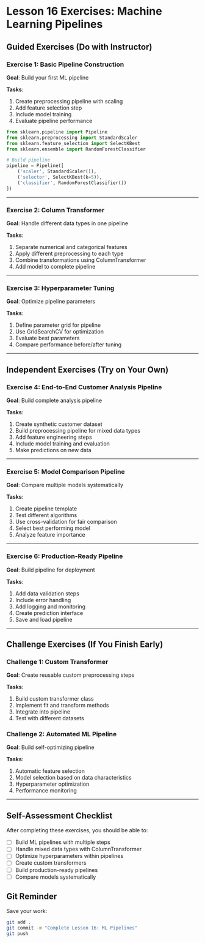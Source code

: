 # Lesson 16 Exercises: Machine Learning Pipelines

## Guided Exercises (Do with Instructor)

### Exercise 1: Basic Pipeline Construction
**Goal**: Build your first ML pipeline

**Tasks**:
1. Create preprocessing pipeline with scaling
2. Add feature selection step
3. Include model training
4. Evaluate pipeline performance

```python
from sklearn.pipeline import Pipeline
from sklearn.preprocessing import StandardScaler
from sklearn.feature_selection import SelectKBest
from sklearn.ensemble import RandomForestClassifier

# Build pipeline
pipeline = Pipeline([
    ('scaler', StandardScaler()),
    ('selector', SelectKBest(k=5)),
    ('classifier', RandomForestClassifier())
])
```

---

### Exercise 2: Column Transformer
**Goal**: Handle different data types in one pipeline

**Tasks**:
1. Separate numerical and categorical features
2. Apply different preprocessing to each type
3. Combine transformations using ColumnTransformer
4. Add model to complete pipeline

---

### Exercise 3: Hyperparameter Tuning
**Goal**: Optimize pipeline parameters

**Tasks**:
1. Define parameter grid for pipeline
2. Use GridSearchCV for optimization
3. Evaluate best parameters
4. Compare performance before/after tuning

---

## Independent Exercises (Try on Your Own)

### Exercise 4: End-to-End Customer Analysis Pipeline
**Goal**: Build complete analysis pipeline

**Tasks**:
1. Create synthetic customer dataset
2. Build preprocessing pipeline for mixed data types
3. Add feature engineering steps
4. Include model training and evaluation
5. Make predictions on new data

---

### Exercise 5: Model Comparison Pipeline
**Goal**: Compare multiple models systematically

**Tasks**:
1. Create pipeline template
2. Test different algorithms
3. Use cross-validation for fair comparison
4. Select best performing model
5. Analyze feature importance

---

### Exercise 6: Production-Ready Pipeline
**Goal**: Build pipeline for deployment

**Tasks**:
1. Add data validation steps
2. Include error handling
3. Add logging and monitoring
4. Create prediction interface
5. Save and load pipeline

---

## Challenge Exercises (If You Finish Early)

### Challenge 1: Custom Transformer
**Goal**: Create reusable custom preprocessing steps

**Tasks**:
1. Build custom transformer class
2. Implement fit and transform methods
3. Integrate into pipeline
4. Test with different datasets

### Challenge 2: Automated ML Pipeline
**Goal**: Build self-optimizing pipeline

**Tasks**:
1. Automatic feature selection
2. Model selection based on data characteristics
3. Hyperparameter optimization
4. Performance monitoring

---

## Self-Assessment Checklist

After completing these exercises, you should be able to:

- [ ] Build ML pipelines with multiple steps
- [ ] Handle mixed data types with ColumnTransformer
- [ ] Optimize hyperparameters within pipelines
- [ ] Create custom transformers
- [ ] Build production-ready pipelines
- [ ] Compare models systematically

## Git Reminder

Save your work:
```bash
git add .
git commit -m "Complete Lesson 16: ML Pipelines"
git push
```
